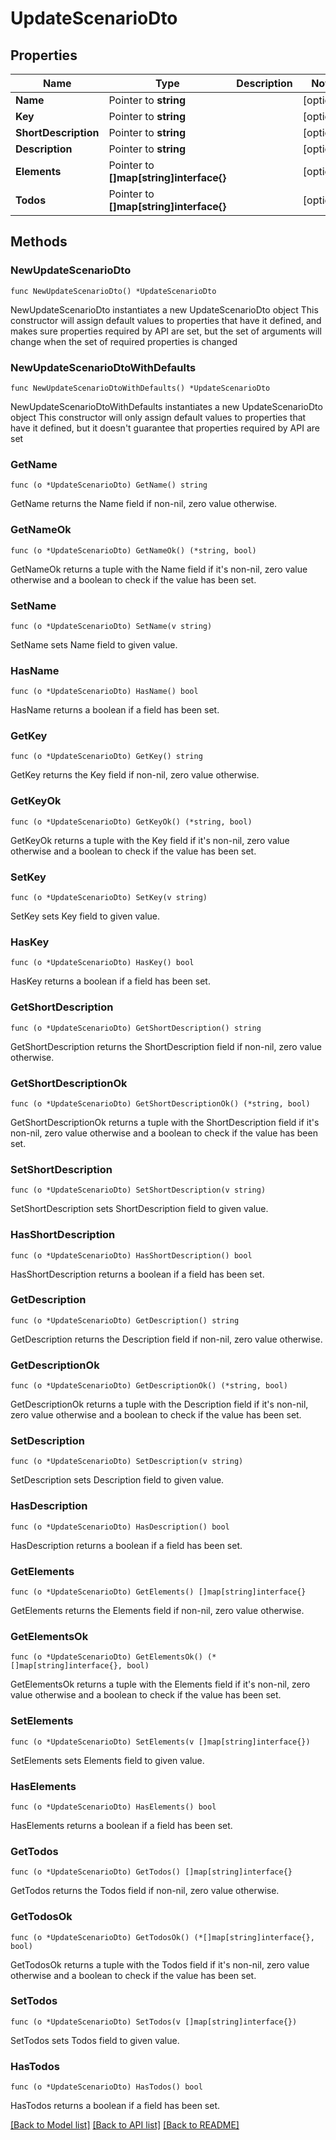 # UpdateScenarioDto

## Properties

Name | Type | Description | Notes
------------ | ------------- | ------------- | -------------
**Name** | Pointer to **string** |  | [optional] 
**Key** | Pointer to **string** |  | [optional] 
**ShortDescription** | Pointer to **string** |  | [optional] 
**Description** | Pointer to **string** |  | [optional] 
**Elements** | Pointer to **[]map[string]interface{}** |  | [optional] 
**Todos** | Pointer to **[]map[string]interface{}** |  | [optional] 

## Methods

### NewUpdateScenarioDto

`func NewUpdateScenarioDto() *UpdateScenarioDto`

NewUpdateScenarioDto instantiates a new UpdateScenarioDto object
This constructor will assign default values to properties that have it defined,
and makes sure properties required by API are set, but the set of arguments
will change when the set of required properties is changed

### NewUpdateScenarioDtoWithDefaults

`func NewUpdateScenarioDtoWithDefaults() *UpdateScenarioDto`

NewUpdateScenarioDtoWithDefaults instantiates a new UpdateScenarioDto object
This constructor will only assign default values to properties that have it defined,
but it doesn't guarantee that properties required by API are set

### GetName

`func (o *UpdateScenarioDto) GetName() string`

GetName returns the Name field if non-nil, zero value otherwise.

### GetNameOk

`func (o *UpdateScenarioDto) GetNameOk() (*string, bool)`

GetNameOk returns a tuple with the Name field if it's non-nil, zero value otherwise
and a boolean to check if the value has been set.

### SetName

`func (o *UpdateScenarioDto) SetName(v string)`

SetName sets Name field to given value.

### HasName

`func (o *UpdateScenarioDto) HasName() bool`

HasName returns a boolean if a field has been set.

### GetKey

`func (o *UpdateScenarioDto) GetKey() string`

GetKey returns the Key field if non-nil, zero value otherwise.

### GetKeyOk

`func (o *UpdateScenarioDto) GetKeyOk() (*string, bool)`

GetKeyOk returns a tuple with the Key field if it's non-nil, zero value otherwise
and a boolean to check if the value has been set.

### SetKey

`func (o *UpdateScenarioDto) SetKey(v string)`

SetKey sets Key field to given value.

### HasKey

`func (o *UpdateScenarioDto) HasKey() bool`

HasKey returns a boolean if a field has been set.

### GetShortDescription

`func (o *UpdateScenarioDto) GetShortDescription() string`

GetShortDescription returns the ShortDescription field if non-nil, zero value otherwise.

### GetShortDescriptionOk

`func (o *UpdateScenarioDto) GetShortDescriptionOk() (*string, bool)`

GetShortDescriptionOk returns a tuple with the ShortDescription field if it's non-nil, zero value otherwise
and a boolean to check if the value has been set.

### SetShortDescription

`func (o *UpdateScenarioDto) SetShortDescription(v string)`

SetShortDescription sets ShortDescription field to given value.

### HasShortDescription

`func (o *UpdateScenarioDto) HasShortDescription() bool`

HasShortDescription returns a boolean if a field has been set.

### GetDescription

`func (o *UpdateScenarioDto) GetDescription() string`

GetDescription returns the Description field if non-nil, zero value otherwise.

### GetDescriptionOk

`func (o *UpdateScenarioDto) GetDescriptionOk() (*string, bool)`

GetDescriptionOk returns a tuple with the Description field if it's non-nil, zero value otherwise
and a boolean to check if the value has been set.

### SetDescription

`func (o *UpdateScenarioDto) SetDescription(v string)`

SetDescription sets Description field to given value.

### HasDescription

`func (o *UpdateScenarioDto) HasDescription() bool`

HasDescription returns a boolean if a field has been set.

### GetElements

`func (o *UpdateScenarioDto) GetElements() []map[string]interface{}`

GetElements returns the Elements field if non-nil, zero value otherwise.

### GetElementsOk

`func (o *UpdateScenarioDto) GetElementsOk() (*[]map[string]interface{}, bool)`

GetElementsOk returns a tuple with the Elements field if it's non-nil, zero value otherwise
and a boolean to check if the value has been set.

### SetElements

`func (o *UpdateScenarioDto) SetElements(v []map[string]interface{})`

SetElements sets Elements field to given value.

### HasElements

`func (o *UpdateScenarioDto) HasElements() bool`

HasElements returns a boolean if a field has been set.

### GetTodos

`func (o *UpdateScenarioDto) GetTodos() []map[string]interface{}`

GetTodos returns the Todos field if non-nil, zero value otherwise.

### GetTodosOk

`func (o *UpdateScenarioDto) GetTodosOk() (*[]map[string]interface{}, bool)`

GetTodosOk returns a tuple with the Todos field if it's non-nil, zero value otherwise
and a boolean to check if the value has been set.

### SetTodos

`func (o *UpdateScenarioDto) SetTodos(v []map[string]interface{})`

SetTodos sets Todos field to given value.

### HasTodos

`func (o *UpdateScenarioDto) HasTodos() bool`

HasTodos returns a boolean if a field has been set.


[[Back to Model list]](../README.md#documentation-for-models) [[Back to API list]](../README.md#documentation-for-api-endpoints) [[Back to README]](../README.md)


